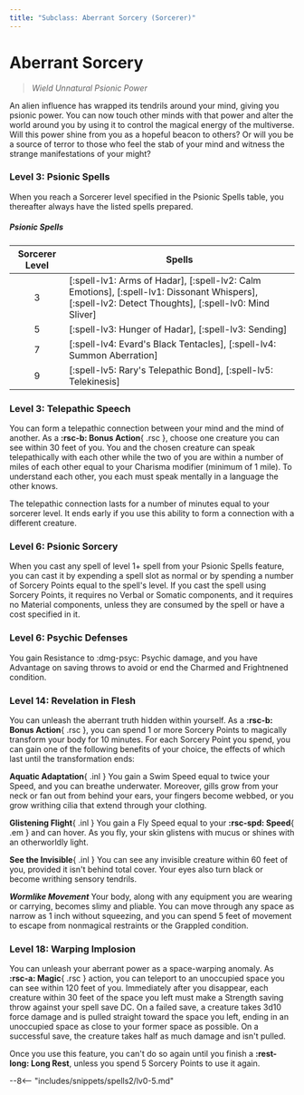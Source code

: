 ```yaml
---
title: "Subclass: Aberrant Sorcery (Sorcerer)"
---
```


<p style="display:none">
Wield Unnatural Psionic Power
</p>

# Aberrant Sorcery

> *Wield Unnatural Psionic Power*

An alien influence has wrapped its tendrils around your mind, giving you psionic power. You can now touch other minds with that power and alter the world around you by using it to control the magical energy of the multiverse. Will this power shine from you as a hopeful beacon to others? Or will you be a source of terror to those who feel the stab of your mind and witness the strange manifestations of your might?

### Level 3: Psionic Spells

When you reach a Sorcerer level specified in the Psionic Spells table, you thereafter always have the listed spells prepared.

#####  Psionic Spells

| Sorcerer Level | Spells |
|:-:|---|
| 3 | [:spell-lv1: Arms of Hadar], [:spell-lv2: Calm Emotions], [:spell-lv1: Dissonant Whispers], [:spell-lv2: Detect Thoughts], [:spell-lv0: Mind Sliver] |
| 5 | [:spell-lv3: Hunger of Hadar], [:spell-lv3: Sending] |
| 7 | [:spell-lv4: Evard's Black Tentacles], [:spell-lv4: Summon Aberration] |
| 9 | [:spell-lv5: Rary's Telepathic Bond], [:spell-lv5: Telekinesis] |

### Level 3: Telepathic Speech

You can form a telepathic connection between your mind and the mind of another. As a **:rsc-b: Bonus Action**{ .rsc }, choose one creature you can see within 30 feet of you. You and the chosen creature can speak telepathically with each other while the two of you are within a number of miles of each other equal to your Charisma modifier (minimum of 1 mile). To understand each other, you each must speak mentally in a language the other knows.

The telepathic connection lasts for a number of minutes equal to your sorcerer level. It ends early if you use this ability to form a connection with a different creature.

### Level 6: Psionic Sorcery

When you cast any spell of level 1+ spell from your Psionic Spells feature, you can cast it by expending a spell slot as normal or by spending a number of Sorcery Points equal to the spell's level. If you cast the spell using Sorcery Points, it requires no Verbal or Somatic components, and it requires no Material components, unless they are consumed by the spell or have a cost specified in it.

### Level 6: Psychic Defenses

You gain Resistance to :dmg-psyc: Psychic damage, and you have Advantage on saving throws to avoid or end the Charmed and Frightnened condition.

### Level 14: Revelation in Flesh

You can unleash the aberrant truth hidden within yourself. As a **:rsc-b: Bonus Action**{ .rsc }, you can spend 1 or more Sorcery Points to magically transform your body for 10 minutes. For each Sorcery Point you spend, you can gain one of the following benefits of your choice, the effects of which last until the transformation ends:

**Aquatic Adaptation**{ .inl } You gain a Swim Speed equal to twice your Speed, and you can breathe underwater. Moreover, gills grow from your neck or fan out from behind your ears, your fingers become webbed, or you grow writhing cilia that extend through your clothing.

**Glistening Flight**{ .inl }  You gain a Fly Speed equal to your **:rsc-spd: Speed**{ .em } and can hover. As you fly, your skin glistens with mucus or shines with an otherworldly light.

**See the Invisible**{ .inl } You can see any invisible creature within 60 feet of you, provided it isn't behind total cover. Your eyes also turn black or become writhing sensory tendrils.

***Wormlike Movement*** Your body, along with any equipment you are wearing or carrying, becomes slimy and pliable. You can move through any space as narrow as 1 inch without squeezing, and you can spend 5 feet of movement to escape from nonmagical restraints or the Grappled condition.

### Level 18: Warping Implosion

You can unleash your aberrant power as a space-warping anomaly. As **:rsc-a: Magic**{ .rsc } action, you can teleport to an unoccupied space you can see within 120 feet of you. Immediately after you disappear, each creature within 30 feet of the space you left must make a Strength saving throw against your spell save DC. On a failed save, a creature takes 3d10 force damage and is pulled straight toward the space you left, ending in an unoccupied space as close to your former space as possible. On a successful save, the creature takes half as much damage and isn't pulled.

Once you use this feature, you can't do so again until you finish a **:rest-long: Long Rest**, unless you spend 5 Sorcery Points to use it again.

--8<-- "includes/snippets/spells2/lv0-5.md"
